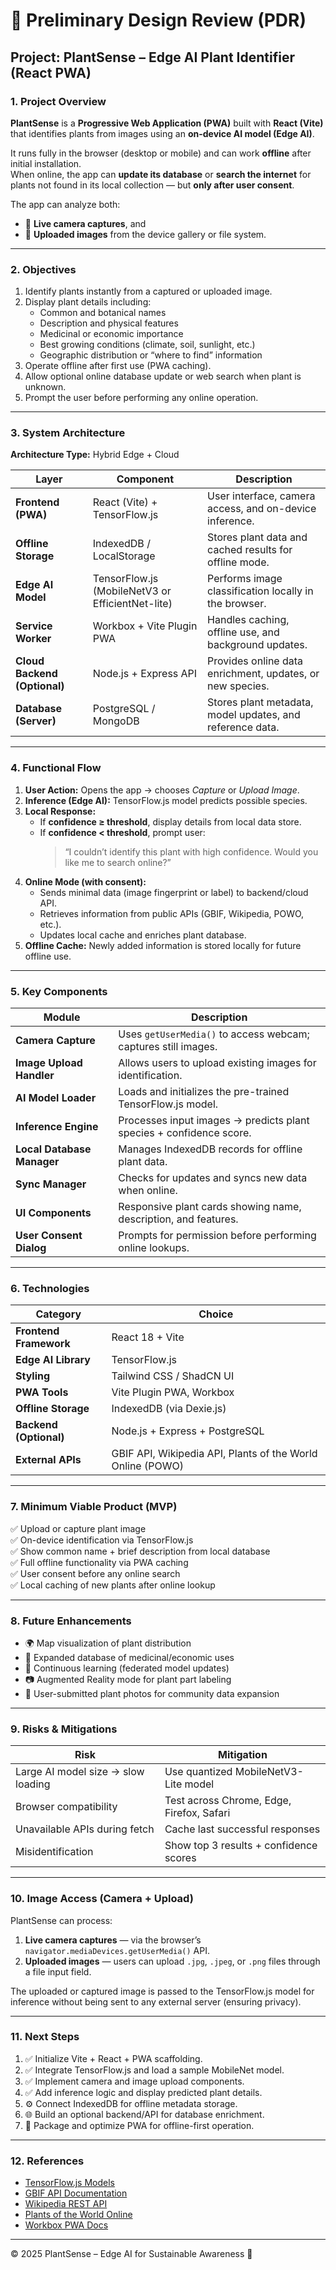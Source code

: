 # 🌿 Preliminary Design Review (PDR)
## Project: **PlantSense – Edge AI Plant Identifier (React PWA)**  

### **1. Project Overview**
**PlantSense** is a **Progressive Web Application (PWA)** built with **React (Vite)** that identifies plants from images using an **on-device AI model (Edge AI)**.  

It runs fully in the browser (desktop or mobile) and can work **offline** after initial installation.  
When online, the app can **update its database** or **search the internet** for plants not found in its local collection — but **only after user consent**.

The app can analyze both:
- 🌸 **Live camera captures**, and  
- 📸 **Uploaded images** from the device gallery or file system.

---

### **2. Objectives**
1. Identify plants instantly from a captured or uploaded image.  
2. Display plant details including:
   - Common and botanical names  
   - Description and physical features  
   - Medicinal or economic importance  
   - Best growing conditions (climate, soil, sunlight, etc.)  
   - Geographic distribution or “where to find” information  
3. Operate offline after first use (PWA caching).  
4. Allow optional online database update or web search when plant is unknown.  
5. Prompt the user before performing any online operation.

---

### **3. System Architecture**
**Architecture Type:** Hybrid Edge + Cloud  

| Layer | Component | Description |
|-------|------------|-------------|
| **Frontend (PWA)** | React (Vite) + TensorFlow.js | User interface, camera access, and on-device inference. |
| **Offline Storage** | IndexedDB / LocalStorage | Stores plant data and cached results for offline mode. |
| **Edge AI Model** | TensorFlow.js (MobileNetV3 or EfficientNet-lite) | Performs image classification locally in the browser. |
| **Service Worker** | Workbox + Vite Plugin PWA | Handles caching, offline use, and background updates. |
| **Cloud Backend (Optional)** | Node.js + Express API | Provides online data enrichment, updates, or new species. |
| **Database (Server)** | PostgreSQL / MongoDB | Stores plant metadata, model updates, and reference data. |

---

### **4. Functional Flow**
1. **User Action:** Opens the app → chooses *Capture* or *Upload Image*.  
2. **Inference (Edge AI):** TensorFlow.js model predicts possible species.  
3. **Local Response:**  
   - If **confidence ≥ threshold**, display details from local data store.  
   - If **confidence < threshold**, prompt user:  
     > “I couldn’t identify this plant with high confidence. Would you like me to search online?”  
4. **Online Mode (with consent):**  
   - Sends minimal data (image fingerprint or label) to backend/cloud API.  
   - Retrieves information from public APIs (GBIF, Wikipedia, POWO, etc.).  
   - Updates local cache and enriches plant database.  
5. **Offline Cache:** Newly added information is stored locally for future offline use.

---

### **5. Key Components**
| Module | Description |
|---------|--------------|
| **Camera Capture** | Uses `getUserMedia()` to access webcam; captures still images. |
| **Image Upload Handler** | Allows users to upload existing images for identification. |
| **AI Model Loader** | Loads and initializes the pre-trained TensorFlow.js model. |
| **Inference Engine** | Processes input images → predicts plant species + confidence score. |
| **Local Database Manager** | Manages IndexedDB records for offline plant data. |
| **Sync Manager** | Checks for updates and syncs new data when online. |
| **UI Components** | Responsive plant cards showing name, description, and features. |
| **User Consent Dialog** | Prompts for permission before performing online lookups. |

---

### **6. Technologies**
| Category | Choice |
|-----------|--------|
| **Frontend Framework** | React 18 + Vite |
| **Edge AI Library** | TensorFlow.js |
| **Styling** | Tailwind CSS / ShadCN UI |
| **PWA Tools** | Vite Plugin PWA, Workbox |
| **Offline Storage** | IndexedDB (via Dexie.js) |
| **Backend (Optional)** | Node.js + Express + PostgreSQL |
| **External APIs** | GBIF API, Wikipedia API, Plants of the World Online (POWO) |

---

### **7. Minimum Viable Product (MVP)**
✅ Upload or capture plant image  
✅ On-device identification via TensorFlow.js  
✅ Show common name + brief description from local database  
✅ Full offline functionality via PWA caching  
✅ User consent before any online search  
✅ Local caching of new plants after online lookup  

---

### **8. Future Enhancements**
- 🌍 Map visualization of plant distribution  
- 💊 Expanded database of medicinal/economic uses  
- 🧠 Continuous learning (federated model updates)  
- 📷 Augmented Reality mode for plant part labeling  
- 👥 User-submitted plant photos for community data expansion  

---

### **9. Risks & Mitigations**
| Risk | Mitigation |
|------|-------------|
| Large AI model size → slow loading | Use quantized MobileNetV3-Lite model |
| Browser compatibility | Test across Chrome, Edge, Firefox, Safari |
| Unavailable APIs during fetch | Cache last successful responses |
| Misidentification | Show top 3 results + confidence scores |

---

### **10. Image Access (Camera + Upload)**
PlantSense can process:
1. **Live camera captures** — via the browser’s `navigator.mediaDevices.getUserMedia()` API.  
2. **Uploaded images** — users can upload `.jpg`, `.jpeg`, or `.png` files through a file input field.  

The uploaded or captured image is passed to the TensorFlow.js model for inference without being sent to any external server (ensuring privacy).  

---

### **11. Next Steps**
1. ✅ Initialize Vite + React + PWA scaffolding.  
2. ✅ Integrate TensorFlow.js and load a sample MobileNet model.  
3. ✅ Implement camera and image upload components.  
4. ✅ Add inference logic and display predicted plant details.  
5. ⚙️ Connect IndexedDB for offline metadata storage.  
6. 🌐 Build an optional backend/API for database enrichment.  
7. 🧠 Package and optimize PWA for offline-first operation.  

---

### **12. References**
- [TensorFlow.js Models](https://www.tensorflow.org/js/models)  
- [GBIF API Documentation](https://www.gbif.org/developer/summary)  
- [Wikipedia REST API](https://www.mediawiki.org/wiki/API:REST_API)  
- [Plants of the World Online](https://powo.science.kew.org/)  
- [Workbox PWA Docs](https://developer.chrome.com/docs/workbox)

---

© 2025 PlantSense – Edge AI for Sustainable Awareness 🌿
